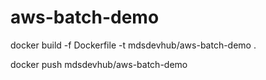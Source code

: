# aws-batch-demo

docker build -f Dockerfile -t mdsdevhub/aws-batch-demo .

docker push mdsdevhub/aws-batch-demo
